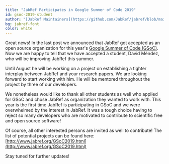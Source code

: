 ```yaml
---
title: "JabRef Participates in Google Summer of Code 2019"
id: gsoc-2019-student
author: "[JabRef Maintainers](https://github.com/JabRef/jabref/blob/main/MAINTAINERS)"
bg: jabref-font
color: white
---
```


Great news! In the last post we announced that JabRef got accepted as an open source organization for this year's [Google Summer of Code (GSoC)](https://summerofcode.withgoogle.com/).
Now we are happy to tell that we have accepted a student, David Méndez, who will be improving JabRef this summer.

Until August he will be working on a project on establishing a tighter interplay between JabRef and your research papers.
We are looking forward to start working with him. He will be mentored throughout the project by three of our developers.

We nonetheless would like to thank all other students as well who applied for GSoC and chose JabRef as organization they wanted to work with.
This year is the first time JabRef is participating in GSoC and we were overwhelmed by the interest in JabRef.
It was a tough choice having to reject so many developers who are motivated to contribute to scientific free and open source software!

Of course, all other interested persons are invited as well to contribute! The list of potential projects can be found here: [http://www.jabref.org/GSoC2019.html](http://www.jabref.org/GSoC2019.html)

Stay tuned for further updates!
